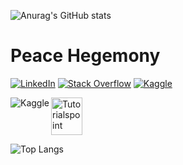 ![Anurag's GitHub stats](https://github-readme-stats.vercel.app/api?username=Tornacyclo&count_private=true&show_icons=true&theme=react&ring_color=0F52BA&border_radius=5)


# Peace Hegemony

[![LinkedIn](https://img.shields.io/badge/linkedin-%230077B5.svg?style=for-the-badge&logo=linkedin&logoColor=white)](https://linkedin.com/in/yourusername)
[![Stack Overflow](https://img.shields.io/badge/-Stackoverflow-FE7A16?style=for-the-badge&logo=stack-overflow&logoColor=white)](https://stackoverflow.com/users/yourid)
[![Kaggle](https://img.shields.io/badge/Kaggle-035a7d?style=for-the-badge&logo=kaggle&logoColor=white)](https://www.kaggle.com/peacehegemony)


<a href="https://www.tutorialspoint.com"><img src="https://www.tutorialspoint.com/assets/questions/media/426142-1668760765.png" alt="Tutorialspoint" style="width:50px;height:60px;"></a>
<a href="https://www.kaggle.com/peacehegemony" target="_blank"><img align="left" alt="Kaggle" title="Open in Kaggle" src="https://kaggle.com/static/images/open-in-kaggle.svg"></a>


![Top Langs](https://github-readme-stats.vercel.app/api/top-langs/?username=Tornacyclo&langs_count=10&theme=react&border_radius=5)
